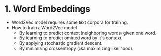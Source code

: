 # 1. Word Embeddings
- Word2Vec model requires some text corpora for training.
- How to train a Word2Vec model
  - By learning to predict context (neighboring words) given one word.
  - By learning to predict omitted word by it's context.
  - By applying stochastic gradient descent.
  - By minimizing crossentropy (aka maximizing likelihood).
 
